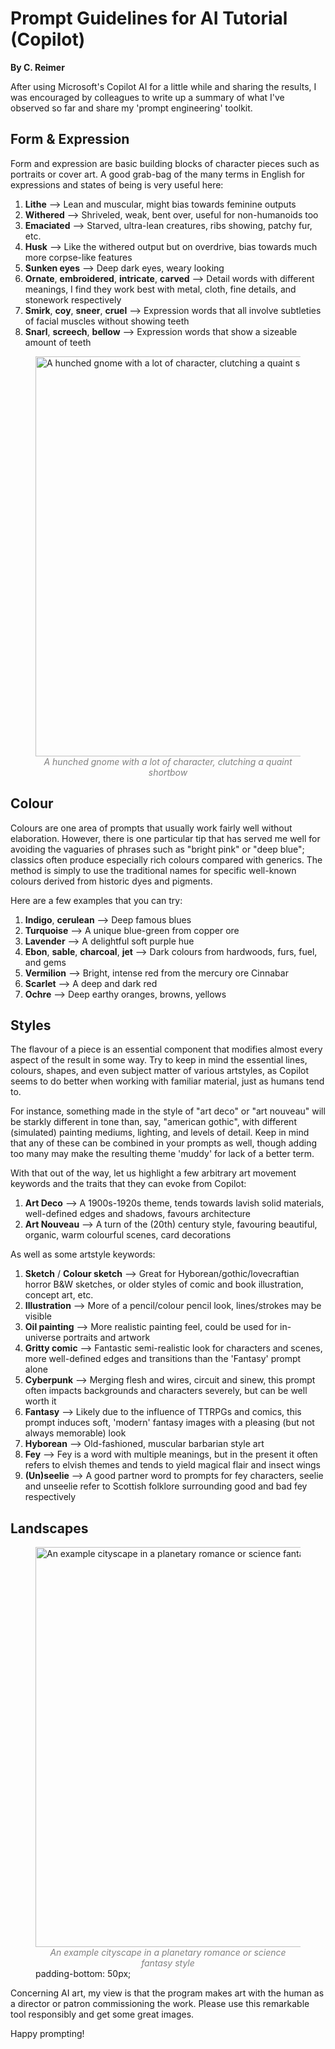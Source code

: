 # Prompt Guidelines for AI Tutorial (Copilot)
**By C. Reimer**

After using Microsoft's Copilot AI for a little while and sharing the results, I was encouraged by colleagues to write up a summary of what I've observed so far and share my 'prompt engineering' toolkit.

## Form & Expression
Form and expression are basic building blocks of character pieces such as portraits or cover art.  A good grab-bag of the many terms in English for expressions and states of being is very useful here:
1. **Lithe** --> Lean and muscular, might bias towards feminine outputs
2. **Withered** --> Shriveled, weak, bent over, useful for non-humanoids too
3. **Emaciated** --> Starved, ultra-lean creatures, ribs showing, patchy fur, etc.
4. **Husk** --> Like the withered output but on overdrive, bias towards much more corpse-like features
5. **Sunken eyes** --> Deep dark eyes, weary looking
7. **Ornate**, **embroidered**, **intricate**, **carved** --> Detail words with different meanings, I find they work best with metal, cloth, fine details, and stonework respectively
8. **Smirk**, **coy**, **sneer**, **cruel** --> Expression words that all involve subtleties of facial muscles without showing teeth
9. **Snarl**, **screech**, **bellow**  --> Expression words that show a sizeable amount of teeth

<figure>
  <img src="{{site.url}}/assets/images/ai/Gnome.png" alt="A hunched gnome with a lot of character, clutching a quaint shortbow" width="640"/>
  <figcaption style="text-align: center; font-style: italic; color: grey;">A hunched gnome with a lot of character, clutching a quaint shortbow
  </figcaption>
</figure>

## Colour
Colours are one area of prompts that usually work fairly well without elaboration.  However, there is one particular tip that has served me well for avoiding the vaguaries of phrases such as "bright pink" or "deep blue"; classics often produce especially rich colours compared with generics.  The method is simply to use the traditional names for specific well-known colours derived from historic dyes and pigments.  

Here are a few examples that you can try:
1. **Indigo**, **cerulean** --> Deep famous blues
2. **Turquoise** --> A unique blue-green from copper ore
3. **Lavender** --> A delightful soft purple hue
4. **Ebon**, **sable**, **charcoal**, **jet** --> Dark colours from hardwoods, furs, fuel, and gems
5. **Vermilion** --> Bright, intense red from the mercury ore Cinnabar
6. **Scarlet** --> A deep and dark red
7. **Ochre** --> Deep earthy oranges, browns, yellows

## Styles
The flavour of a piece is an essential component that modifies almost every aspect of the result in some way.  Try to keep in mind the essential lines, colours, shapes, and even subject matter of various artstyles, as Copilot seems to do better when working with familiar material, just as humans tend to.

For instance, something made in the style of "art deco" or "art nouveau" will be starkly different in tone than, say, "american gothic", with different (simulated) painting mediums, lighting, and levels of detail.  Keep in mind that any of these can be combined in your prompts as well, though adding too many may make the resulting theme 'muddy' for lack of a better term.

With that out of the way, let us highlight a few arbitrary art movement keywords and the traits that they can evoke from Copilot:  
1. **Art Deco** -->  A 1900s-1920s theme, tends towards lavish solid materials, well-defined edges and shadows, favours architecture
2. **Art Nouveau** --> A turn of the (20th) century style, favouring beautiful, organic, warm colourful scenes, card decorations

As well as some artstyle keywords:
1. **Sketch** / **Colour sketch** --> Great for Hyborean/gothic/lovecraftian horror B&W sketches, or older styles of comic and book illustration, concept art, etc.
2. **Illustration** --> More of a pencil/colour pencil look, lines/strokes may be visible
3. **Oil painting** --> More realistic painting feel, could be used for in-universe portraits and artwork
4. **Gritty comic** --> Fantastic semi-realistic look for characters and scenes, more well-defined edges and transitions than the 'Fantasy' prompt alone
5. **Cyberpunk** --> Merging flesh and wires, circuit and sinew, this prompt often impacts backgrounds and characters severely, but can be well worth it
6. **Fantasy** --> Likely due to the influence of TTRPGs and comics, this prompt induces soft, 'modern' fantasy images with a pleasing (but not always memorable) look
7. **Hyborean** --> Old-fashioned, muscular barbarian style art
8. **Fey** --> Fey is a word with multiple meanings, but in the present it often refers to elvish themes and tends to yield magical flair and insect wings
9. **(Un)seelie** --> A good partner word to prompts for fey characters, seelie and unseelie refer to Scottish folklore surrounding good and bad fey respectively

## Landscapes
<figure>
  <img src="{{site.url}}/assets/images/ai/City Walled.png" alt="An example cityscape in a planetary romance or science fantasy style" width="640"/>
  <figcaption style="text-align: center; font-style: italic; color: grey;">An example cityscape in a planetary romance or science fantasy style
  </figcaption>
  padding-bottom: 50px;
</figure>

Concerning AI art, my view is that the program makes art with the human as a director or patron commissioning the work.  Please use this remarkable tool responsibly and get some great images.

Happy prompting!
